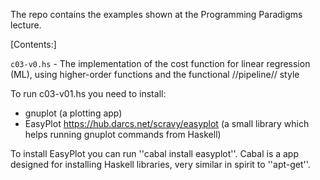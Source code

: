 The repo contains the examples shown at the Programming Paradigms lecture.

[Contents:]

```c03-v0.hs``` - The implementation of the cost function for linear regression (ML), using higher-order functions and the functional //pipeline// style 
  
To run c03-v01.hs you need to install:
  - gnuplot (a plotting app)
  - EasyPlot https://hub.darcs.net/scravy/easyplot (a small library which helps running gnuplot commands from Haskell)
  
To install EasyPlot you can run ''cabal install easyplot''. Cabal is a app designed for installing Haskell libraries, very similar in spirit to ''apt-get''.


